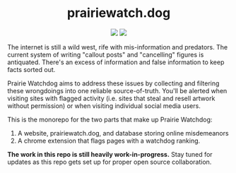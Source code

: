 <h1 align="center">
prairiewatch.dog
</h1>
<p align="center">
    <a href="https://trello.com/b/FqAaWnbE" alt="Trello Implementation Queue">
        <img src="https://img.shields.io/badge/Trello-Implementation%20Queue-blue" /></a>
    <a href="https://trello.com/b/54lTitGf" alt="Trello Offenders Queue">
        <img src="https://img.shields.io/badge/Trello-Offenders%20Queue-blue" /></a>
</p>

The internet is still a wild west, rife with mis-information and predators. The current system of writing "callout posts" and "cancelling" figures is antiquated. There's an excess of information and false information to keep facts sorted out.

Prairie Watchdog aims to address these issues by collecting and filtering these wrongdoings into one reliable source-of-truth. You'll be alerted when visiting sites with flagged activity (i.e. sites that steal and resell artwork without permission) or when visiting individual social media users.

This is the monorepo for the two parts that make up Prairie Watchdog:
1) A website, prairiewatch.dog, and database storing online misdemeanors
2) A chrome extension that flags pages with a watchdog ranking.

**The work in this repo is still heavily work-in-progress.** Stay tuned for updates as this repo gets set up for proper open source collaboration.
